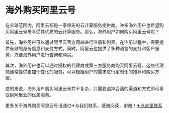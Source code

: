 # 海外购买阿里云号

在全球范围内，阿里云都是一家领先的云计算服务提供商。许多海外用户也希望购买阿里云号来享受其优质的云计算服务。那么，海外用户如何购买阿里云号呢？

首先，海外用户可以通过阿里云官方网站进行注册和购买。在注册过程中，需要提供有效的身份信息和支付方式。同时，阿里云也提供了多种语言的支持和客户服务，方便海外用户进行咨询和购买。

其次，海外用户也可以通过授权的代理商或第三方服务商购买阿里云号。这些代理商通常提供更加个性化的服务，可以根据用户的需求进行定制化的推荐和购买方案。

总的来说，海外用户购买阿里云号并不复杂，只需要选择合适的渠道和方式即可享受到阿里云的优质服务。

更多关于海外购买阿里云号请通过✈与我们联系，感谢阅读，谢谢！[✈点这里联系](https://ss.k02.cc)